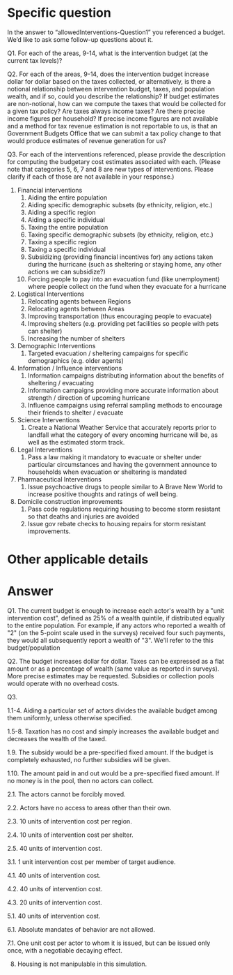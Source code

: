 # Specific question #
In the answer to “allowedInterventions-Question1” you referenced a budget. We’d like to ask some follow-up questions about it.


Q1. For each of the areas, 9-14, what is the intervention budget (at the current tax levels)?


Q2. For each of the areas, 9-14, does the intervention budget increase dollar for dollar based on the taxes collected, or alternatively, is there a notional relationship between intervention budget, taxes, and population wealth, and if so, could you describe the relationship? If budget estimates are non-notional, how can we compute the taxes that would be collected for a given tax policy? Are taxes always income taxes? Are there precise income figures per household? If precise income figures are not available and a method for tax revenue estimation is not reportable to us, is that an Government Budgets Office that we can submit a tax policy change to that would produce estimates of revenue generation for us?


Q3. For each of the interventions referenced, please provide the description for computing the budgetary cost estimates associated with each. (Please note that categories 5, 6, 7 and 8 are new types of interventions. Please clarify if each of those are not available in your response.)


1. Financial interventions
   1. Aiding the entire population
   2. Aiding specific demographic subsets (by ethnicity, religion, etc.)
   3. Aiding a specific region
   4. Aiding a specific individual
   5. Taxing the entire population
   6. Taxing specific demographic subsets (by ethnicity, religion, etc.)
   7. Taxing a specific region
   8. Taxing a specific individual
   9. Subsidizing (providing financial incentives for) any actions taken during the hurricane (such as sheltering or staying home, any other actions we can subsidize?)
   10. Forcing people to pay into an evacuation fund (like unemployment) where people collect on the fund when they evacuate for a hurricane
2. Logistical Interventions
   1. Relocating agents between Regions
   2. Relocating agents between Areas
   3. Improving transportation (thus encouraging people to evacuate)
   4. Improving shelters (e.g. providing pet facilities so people with pets can shelter)
   5. Increasing the number of shelters
3. Demographic Interventions
   1. Targeted evacuation / sheltering campaigns for specific demographics (e.g. older agents)
4. Information / Influence interventions
   1. Information campaigns distributing information about the benefits of sheltering / evacuating
   2. Information campaigns providing more accurate information about strength / direction of upcoming hurricane
   3. Influence campaigns using referral sampling methods to encourage their friends to shelter / evacuate
5. Science Interventions
   1. Create a National Weather Service that accurately reports prior to landfall what the category of every oncoming hurricane will be, as well as the estimated storm track.
6. Legal Interventions
   1. Pass a law making it mandatory to evacuate or shelter under particular circumstances and having the government announce to households when evacuation or sheltering is mandated
7. Pharmaceutical Interventions
   1. Issue psychoactive drugs to people similar to A Brave New World to increase positive thoughts and ratings of well being.
8. Domicile construction improvements
   1. Pass code regulations requiring housing to become storm resistant so that deaths and injuries are avoided
   2. Issue gov rebate checks to housing repairs for storm resistant improvements. 



# Other applicable details #


# Answer #

Q1. The current budget is enough to increase each actor's wealth by a "unit intervention cost", defined as 25% of a wealth quintile, if distributed equally to the entire population. For example, if any actors who reported a wealth of "2" (on the 5-point scale used in the surveys) received four such payments, they would all subsequently report a wealth of "3". We'll refer to the this budget/population

Q2. The budget increases dollar for dollar. Taxes can be expressed as a flat amount or as a percentage of wealth (same value as reported in surveys). More precise estimates may be requested. Subsidies or collection pools would operate with no overhead costs.

Q3. 

1.1-4. Aiding a particular set of actors divides the available budget among them uniformly, unless otherwise specified. 

1.5-8. Taxation has no cost and simply increases the available budget and decreases the wealth of the taxed. 

1.9. The subsidy would be a pre-specified fixed amount. If the budget is completely exhausted, no further subsidies will be given.

1.10. The amount paid in and out would be a pre-specified fixed amount. If no money is in the pool, then no actors can collect.

2.1. The actors cannot be forcibly moved.

2.2. Actors have no access to areas other than their own.

2.3. 10 units of intervention cost per region.

2.4. 10 units of intervention cost per shelter.

2.5. 40 units of intervention cost.

3.1. 1 unit intervention cost per member of target audience.

4.1. 40 units of intervention cost.

4.2. 40 units of intervention cost.

4.3. 20 units of intervention cost.

5.1. 40 units of intervention cost.

6.1. Absolute mandates of behavior are not allowed.

7.1. One unit cost per actor to whom it is issued, but can be issued only once, with a negotiable decaying effect.

8. Housing is not manipulable in this simulation.